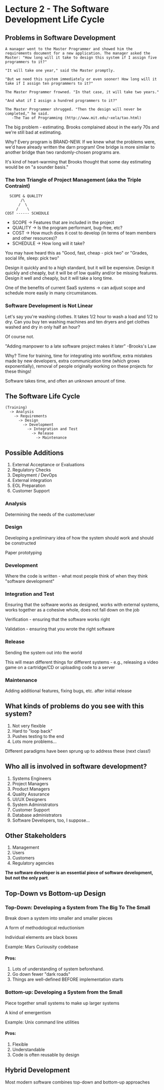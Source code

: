 # Lecture 2 - The Software Development Life Cycle

## Problems in Software Development

```
A manager went to the Master Programmer and showed him the requirements document for a new application. The manager asked the Master: "How long will it take to design this system if I assign five programmers to it?"

"It will take one year," said the Master promptly.

"But we need this system immediately or even sooner! How long will it take if I assign ten programmers to it?"

The Master Programmer frowned. "In that case, it will take two years."

"And what if I assign a hundred programmers to it?"

The Master Programmer shrugged. "Then the design will never be completed," he said.
   -The Tao of Programming (http://www.mit.edu/~xela/tao.html)
```

The big problem - estimating.  Brooks complained about in the early 70s and we're still bad at estimating.  

Why?  Every program is BRAND-NEW.  If we knew what the problems were, we'd have already written the darn program!  One bridge is more similar to another bridge than two randomly-chosen programs are.

It's kind of heart-warming that Brooks thought that some day estimating would be on "a sounder basis."

### The Iron Triangle of Project Management (aka the Triple Contraint)

```
  SCOPE & QUALITY
       /\
      /  \
     /    \
COST ------ SCHEDULE
```

* SCOPE -> Features that are included in the project
* QUALITY -> Is the program performant, bug-free, etc?
* COST -> How much does it cost to develop (in terms of team members and other resources)?
* SCHEDULE -> How long will it take?

You may have heard this as "Good, fast, cheap - pick two" or "Grades, social life, sleep: pick two"

Design it quickly and to a high standard, but it will be expensive.
Design it quickly and cheaply, but it will be of low quality and/or be missing features.
Design it well and cheaply, but it will take a long time.

One of the benefits of current SaaS systems -> can adjust scope and schedule more easily in many circumstances.

### Software Development is Not Linear

Let's say you're washing clothes.  It takes 1/2 hour to wash a load and 1/2 to dry.  Can you buy ten washing machines and ten dryers and get clothes washed and dry in only half an hour?

Of course not.

"Adding manpower to a late software project makes it later" -Brooks's Law

Why?  Time for training, time for integrating into workflow, extra mistakes made by new developers, extra communication time (which grows exponentially), removal of people originally working on these projects for these things!

Software takes time, and often an unknown amount of time.


## The Software Life Cycle

```
(Training) 
  -> Analysis
    -> Requirements 
      -> Design 
        -> Development
          -> Integration and Test 
            -> Release 
              -> Maintenance
```

## Possible Additions 
1. External Acceptance or Evaluations 
2. Regulatory Checks
3. Deployment / DevOps
4. External integration
5. EOL Preparation
6. Customer Support

### Analysis

Determining the needs of the customer/user

### Design

Developing a preliminary idea of how the system should work and should be constructed

Paper prototyping

### Development

Where the code is written - what most people think of when they think "software development"

### Integration and Test

Ensuring that the software works as designed, works with external systems, works together as a cohesive whole, does not fall down on the job

Verification - ensuring that the software works right

Validation - ensuring that you wrote the right software

### Release

Sending the system out into the world

This will mean different things for different systems - e.g., releasing a video game on a cartridge/CD or uploading code to a server

### Maintenance

Adding additional features, fixing bugs, etc. after initial release

## What kinds of problems do you see with this system?
1. Not very flexible
2. Hard to "loop back"
3. Pushes testing to the end
4. Lots more problems...

Different paradigms have been sprung up to address these (next class!)

## Who all is involved in software development?
1. Systems Engineers
2. Project Managers
3. Product Managers
4. Quality Assurance
5. UI/UX Designers
6. System Administrators 
7. Customer Support
8. Database administrators
9. Software Developers, too, I suppose...

## Other Stakeholders
1. Management
2. Users
3. Customers
4. Regulatory agencies

__The software developer is an essential piece of software development, but not the only part__.

## Top-Down vs Bottom-up Design

### Top-Down: Developing a System from The Big To The Small

Break down a system into smaller and smaller pieces

A form of methodological reductionism

Individual elements are black boxes

Example: Mars Curiousity codebase

#### Pros: 
1. Lots of understanding of system beforehand.
2. Go down fewer "dark roads"
3. Things are well-defined BEFORE implementation starts

### Bottom-up: Developing a System from the Small

Piece together small systems to make up larger systems

A kind of emergentism

Example: Unix command line utilities

#### Pros: 
1. Flexible
2. Understandable
3. Code is often reusable by design

## Hybrid Development

Most modern software combines top-down and bottom-up approaches
